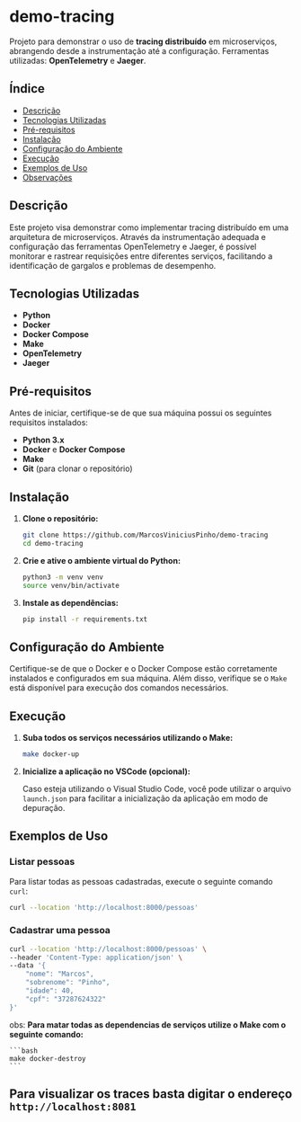 # demo-tracing

Projeto para demonstrar o uso de **tracing distribuído** em microserviços, abrangendo desde a instrumentação até a configuração. Ferramentas utilizadas: **OpenTelemetry** e **Jaeger**.

## Índice

- [Descrição](#descrição)
- [Tecnologias Utilizadas](#tecnologias-utilizadas)
- [Pré-requisitos](#pré-requisitos)
- [Instalação](#instalação)
- [Configuração do Ambiente](#configuração-do-ambiente)
- [Execução](#execução)
- [Exemplos de Uso](#exemplos-de-uso)
- [Observações](#observações)

## Descrição

Este projeto visa demonstrar como implementar tracing distribuído em uma arquitetura de microserviços. Através da instrumentação adequada e configuração das ferramentas OpenTelemetry e Jaeger, é possível monitorar e rastrear requisições entre diferentes serviços, facilitando a identificação de gargalos e problemas de desempenho.

## Tecnologias Utilizadas

- **Python**
- **Docker**
- **Docker Compose**
- **Make**
- **OpenTelemetry**
- **Jaeger**

## Pré-requisitos

Antes de iniciar, certifique-se de que sua máquina possui os seguintes requisitos instalados:

- **Python 3.x**
- **Docker** e **Docker Compose**
- **Make**
- **Git** (para clonar o repositório)

## Instalação

1. **Clone o repositório:**

    ```bash
    git clone https://github.com/MarcosViniciusPinho/demo-tracing
    cd demo-tracing
    ```

2. **Crie e ative o ambiente virtual do Python:**

    ```bash
    python3 -m venv venv
    source venv/bin/activate
    ```

3. **Instale as dependências:**

    ```bash
    pip install -r requirements.txt
    ```

## Configuração do Ambiente

Certifique-se de que o Docker e o Docker Compose estão corretamente instalados e configurados em sua máquina. Além disso, verifique se o `Make` está disponível para execução dos comandos necessários.

## Execução

1. **Suba todos os serviços necessários utilizando o Make:**

    ```bash
    make docker-up
    ```

2. **Inicialize a aplicação no VSCode (opcional):**

    Caso esteja utilizando o Visual Studio Code, você pode utilizar o arquivo `launch.json` para facilitar a inicialização da aplicação em modo de depuração.

## Exemplos de Uso

### Listar pessoas

Para listar todas as pessoas cadastradas, execute o seguinte comando `curl`:

```bash
curl --location 'http://localhost:8000/pessoas'
```

### Cadastrar uma pessoa
```bash
curl --location 'http://localhost:8000/pessoas' \
--header 'Content-Type: application/json' \
--data '{
    "nome": "Marcos",
    "sobrenome": "Pinho",
    "idade": 40,
    "cpf": "37287624322"
}'
```

obs: **Para matar todas as dependencias de serviços utilize o Make com o seguinte comando:**

    ```bash
    make docker-destroy
    ```

## Para visualizar os traces basta digitar o endereço `http://localhost:8081`